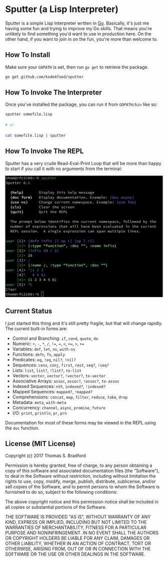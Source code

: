 # Sputter (a Lisp Interpreter)
Sputter is a simple Lisp Interpreter written in
[Go](https://golang.org/). Basically, it's just me having some fun
and trying to improve my Go skills. That means you're unlikely to
find something you'd want to use in production here. On the other
hand, if you want to join in on the fun, you're more than welcome
to.

## How To Install
Make sure your `GOPATH` is set, then run `go get` to retrieve the
package.

```bash
go get github.com/kode4food/sputter
```

## How To Invoke The Interpreter
Once you've installed the package, you can run it from `GOPATH/bin`
like so:

```bash
sputter somefile.lisp

# or

cat somefile.lisp | sputter
```

## How To Invoke The REPL
Sputter has a very crude Read-Eval-Print Loop that will be more than
happy to start if you call it with no arguments from the terminal:

<img src="docs/img/repl.jpeg" />

## Current Status
I just started this thing and it's still pretty fragile, but
that will change rapidly. The current built-in forms are:

  * Control and Branching: `if`, `cond`, `quote`, `do`
  * Numeric: `+`, `-`, `*`, `/`, `!=`, `=`, `<`, `<=`, `>`, `>=`
  * Variables: `def`, `let`, `ns`, `with-ns`
  * Functions: `defn`, `fn`, `apply`
  * Predicates: `eq`, `!eq`, `nil?`, `!nil?`
  * Sequences: `cons`, `conj`, `first`, `rest`, `seq?`, `!seq?`
  * Lists: `list`, `list?`, `!list?`, `to-list`
  * Vectors: `vector`, `vector?`, `!vector?`, `to-vector`
  * Associative Arrays: `assoc`, `assoc?`, `!assoc?`, `to-assoc`
  * Indexed Sequences: `nth`, `indexed?`, `!indexed?`
  * Mapped Sequences: `mapped?`, `!mapped?`
  * Comprehensions: `concat`, `map`, `filter`, `reduce`, `take`, `drop`
  * Metadata: `meta`, `with-meta`
  * Concurrency: `channel`, `async`, `promise`, `future`
  * I/O: `print`, `println`, `pr`, `prn`

Documentation for most of these forms may be viewed in the
REPL using the `doc` function.

## License (MIT License)
Copyright (c) 2017 Thomas S. Bradford

Permission is hereby granted, free of charge, to any person
obtaining a copy of this software and associated documentation
files (the "Software"), to deal in the Software without
restriction, including without limitation the rights to use,
copy, modify, merge, publish, distribute, sublicense, and/or
sell copies of the Software, and to permit persons to whom the
Software is furnished to do so, subject to the following
conditions:

The above copyright notice and this permission notice shall be
included in all copies or substantial portions of the Software.

THE SOFTWARE IS PROVIDED "AS IS", WITHOUT WARRANTY OF ANY KIND,
EXPRESS OR IMPLIED, INCLUDING BUT NOT LIMITED TO THE WARRANTIES
OF MERCHANTABILITY, FITNESS FOR A PARTICULAR PURPOSE AND
NONINFRINGEMENT. IN NO EVENT SHALL THE AUTHORS OR COPYRIGHT
HOLDERS BE LIABLE FOR ANY CLAIM, DAMAGES OR OTHER LIABILITY,
WHETHER IN AN ACTION OF CONTRACT, TORT OR OTHERWISE, ARISING
FROM, OUT OF OR IN CONNECTION WITH THE SOFTWARE OR THE USE OR
OTHER DEALINGS IN THE SOFTWARE.
